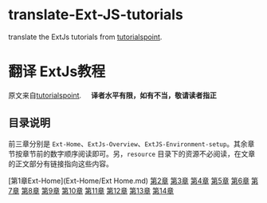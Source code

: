 # translate-Ext-JS-tutorials
translate the ExtJs tutorials from [tutorialspoint](https://www.tutorialspoint.com/extjs/).

# 翻译 ExtJs教程  
原文来自[tutorialspoint](https://www.tutorialspoint.com/extjs/).    
**译者水平有限，如有不当，敬请读者指正**

## 目录说明
前三章分别是 `Ext-Home`、`ExtJs-Overview`、`ExtJS-Environment-setup`。其余章节按章节前的数字顺序阅读即可。另，`resource` 目录下的资源不必阅读，在文章的正文部分有链接指向这些内容。

[第1章Ext-Home](Ext-Home/Ext Home.md)
[第2章]()
[第3章]()
[第4章]()
[第5章]()
[第6章]()
[第7章]()
[第8章]()
[第9章]()
[第10章]()
[第11章]()
[第12章]()
[第13章]()
[第14章]()
